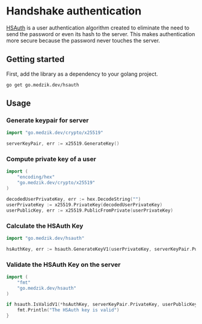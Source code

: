 # Handshake authentication

[HSAuth](https://hsauth.medzik.dev) is a user authentication algorithm created to 
eliminate the need to send the password or even its hash to the server. 
This makes authentication more secure because the password never touches the server.

## Getting started

First, add the library as a dependency to your golang project.

```
go get go.medzik.dev/hsauth
```

## Usage

### Generate keypair for server

```go
import "go.medzik.dev/crypto/x25519"

serverKeyPair, err := x25519.GenerateKey()
```

### Compute private key of a user

```go
import (
    "encoding/hex"
    "go.medzik.dev/crypto/x25519"
)

decodedUserPrivateKey, err := hex.DecodeString("")
userPrivateKey := x25519.PrivateKey(decodedUserPrivateKey)
userPublicKey, err := x25519.PublicFromPrivate(userPrivateKey)
```

### Calculate the HSAuth Key

```go
import "go.medzik.dev/hsauth"

hsAuthKey, err := hsauth.GenerateKeyV1(userPrivateKey, serverKeyPair.PublicKey)
```

### Validate the HSAuth Key on the server

```go
import (
    "fmt"
    "go.medzik.dev/hsauth"
)

if hsauth.IsValidV1(*hsAuthKey, serverKeyPair.PrivateKey, userPublicKey) {
    fmt.Println("The HSAuth key is valid")
}
```
